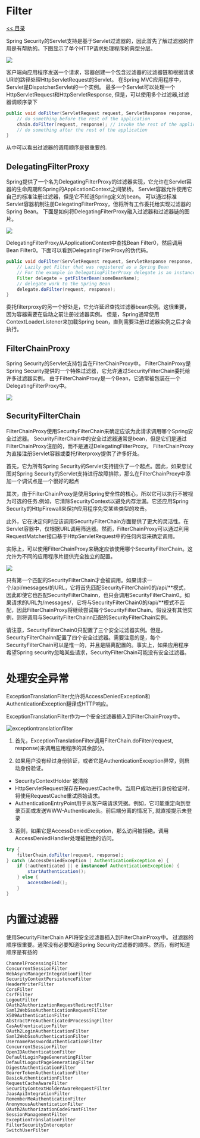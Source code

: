 # Filter

[<< 目录](/security/README.md)

Spring Security的Servlet支持是基于Servlet过滤器的，因此首先了解过滤器的作用是有帮助的。下图显示了单个HTTP请求处理程序的典型分层。

![](/filterchain.png)

客户端向应用程序发送一个请求，容器创建一个包含过滤器的过滤器链和根据请求URI的路径处理HttpServletRequest的Servlet。
在Spring MVC应用程序中，Servlet是DispatcherServlet的一个实例。
最多一个Servlet可以处理一个HttpServletRequest和HttpServletResponse, 但是，可以使用多个过滤器,过滤器调顺序录下
```java
public void doFilter(ServletRequest request, ServletResponse response, FilterChain chain) {
    // do something before the rest of the application
    chain.doFilter(request, response); // invoke the rest of the application
    // do something after the rest of the application
}
```
从中可以看出过滤器的调用顺序是很重要的.

## DelegatingFilterProxy

Spring提供了一个名为DelegatingFilterProxy的过滤器实现，它允许在Servlet容器的生命周期和Spring的ApplicationContext之间架桥。
Servlet容器允许使用它自己的标准注册过滤器，但是它不知道Spring定义的bean。
可以通过标准Servlet容器机制注册DelegatingFilterProxy，但将所有工作委托给实现过滤器的Spring Bean。
下面是如何将DelegatingFilterProxy融入过滤器和过滤器链的图片。

![](/delegatingfilterproxy.png)

DelegatingFilterProxy从ApplicationContext中查找Bean Filter0，然后调用Bean Filter0。下面可以看到DelegatingFilterProxy的伪代码。

```java
public void doFilter(ServletRequest request, ServletResponse response, FilterChain chain) {
    // Lazily get Filter that was registered as a Spring Bean
    // For the example in DelegatingFilterProxy delegate is an instance of Bean Filter0
    Filter delegate = getFilterBean(someBeanName);
    // delegate work to the Spring Bean
    delegate.doFilter(request, response);
}
```

委托filterproxy的另一个好处是，它允许延迟查找过滤器bean实例。这很重要，因为容器需要在启动之前注册过滤器实例。
但是，Spring通常使用ContextLoaderListener来加载Spring bean，直到需要注册过滤器实例之后才会执行。

## FilterChainProxy

Spring Security的Servlet支持包含在FilterChainProxy中。
FilterChainProxy是Spring Security提供的一个特殊过滤器，它允许通过SecurityFilterChain委托给许多过滤器实例。
由于FilterChainProxy是一个Bean，它通常被包装在一个DelegatingFilterProxy中。

![](/filterchainproxy.png)

## SecurityFilterChain

FilterChainProxy使用SecurityFilterChain来确定应该为此请求调用哪个Spring安全过滤器。
SecurityFilterChain中的安全过滤器通常是bean，但是它们是通过FilterChainProxy注册的，而不是通过DelegatingFilterProxy。
FilterChainProxy为直接注册Servlet容器或委托filterproxy提供了许多好处。

首先，它为所有Spring Security的Servlet支持提供了一个起点。因此，如果您试图对Spring Security的Servlet支持进行故障排除，那么在FilterChainProxy中添加一个调试点是一个很好的起点

其次，由于FilterChainProxy是使用Spring安全性的核心，所以它可以执行不被视为可选的任务.例如，它清除SecurityContext以避免内存泄漏。它还应用Spring Security的HttpFirewall来保护应用程序免受某些类型的攻击。

此外，它在决定何时应该调用SecurityFilterChain方面提供了更大的灵活性。在Servlet容器中，仅根据URL调用筛选器。然而，FilterChainProxy可以通过利用RequestMatcher接口基于HttpServletRequest中的任何内容来确定调用。

实际上，可以使用FilterChainProxy来确定应该使用哪个SecurityFilterChain。这允许为不同的应用程序片提供完全独立的配置。

![](/multi-securityfilterchain.png)

只有第一个匹配的SecurityFilterChain才会被调用。如果请求一个/api/messages/的URL，它将首先匹配SecurityFilterChain0的/api/**模式，因此即使它也匹配SecurityFilterChainn，也只会调用SecurityFilterChain0。如果请求的URL为/messages/，它将与SecurityFilterChain0的/api/**模式不匹配，因此FilterChainProxy将继续尝试每个SecurityFilterChain。假设没有其他实例，则将调用与SecurityFilterChainn匹配的SecurityFilterChain实例。

请注意，SecurityFilterChain0只配置了三个安全过滤器实例。但是，SecurityFilterChainn配置了四个安全过滤器。需要注意的是，每个SecurityFilterChain可以是惟一的，并且是隔离配置的。事实上，如果应用程序希望Spring security忽略某些请求，SecurityFilterChain可能没有安全过滤器。

# 处理安全异常

ExceptionTranslationFilter允许将AccessDeniedException和AuthenticationException翻译成HTTP响应。

ExceptionTranslationFilter作为一个安全过滤器插入到FilterChainProxy中。

![exceptiontranslationfilter](/exceptiontranslationfilter.png)

1. 首先，ExceptionTranslationFilter调用FilterChain.doFilter(request, response)来调用应用程序的其余部分。

2. 如果用户没有经过身份验证，或者它是AuthenticationException异常，则启动身份验证。
   
- SecurityContextHolder 被清除
- HttpServletRequest保存在RequestCache中。当用户成功进行身份验证时，将使用RequestCache重试原始请求。
- AuthenticationEntryPoint用于从客户端请求凭据。例如，它可能重定向到登录页面或发送WWW-Authenticate头。前后端分离的情况下, 就直接提示未登录

3. 否则，如果它是AccessDeniedException，那么访问被拒绝。调用AccessDeniedHandler处理被拒绝的访问。

```java
try {
    filterChain.doFilter(request, response); 
} catch (AccessDeniedException | AuthenticationException e) {
    if (!authenticated || e instanceof AuthenticationException) {
        startAuthentication(); 
    } else {
        accessDenied(); 
    }
}
```


# 内置过滤器

使用SecurityFilterChain API将安全过滤器插入到FilterChainProxy中。
过滤器的顺序很重要。通常没有必要知道Spring Security过滤器的顺序。然而，有时知道顺序是有益的

```shell
ChannelProcessingFilter
ConcurrentSessionFilter
WebAsyncManagerIntegrationFilter
SecurityContextPersistenceFilter
HeaderWriterFilter
CorsFilter
CsrfFilter
LogoutFilter
OAuth2AuthorizationRequestRedirectFilter
Saml2WebSsoAuthenticationRequestFilter
X509AuthenticationFilter
AbstractPreAuthenticatedProcessingFilter
CasAuthenticationFilter
OAuth2LoginAuthenticationFilter
Saml2WebSsoAuthenticationFilter
UsernamePasswordAuthenticationFilter
ConcurrentSessionFilter
OpenIDAuthenticationFilter
DefaultLoginPageGeneratingFilter
DefaultLogoutPageGeneratingFilter
DigestAuthenticationFilter
BearerTokenAuthenticationFilter
BasicAuthenticationFilter
RequestCacheAwareFilter
SecurityContextHolderAwareRequestFilter
JaasApiIntegrationFilter
RememberMeAuthenticationFilter
AnonymousAuthenticationFilter
OAuth2AuthorizationCodeGrantFilter
SessionManagementFilter
ExceptionTranslationFilter
FilterSecurityInterceptor
SwitchUserFilter
```
